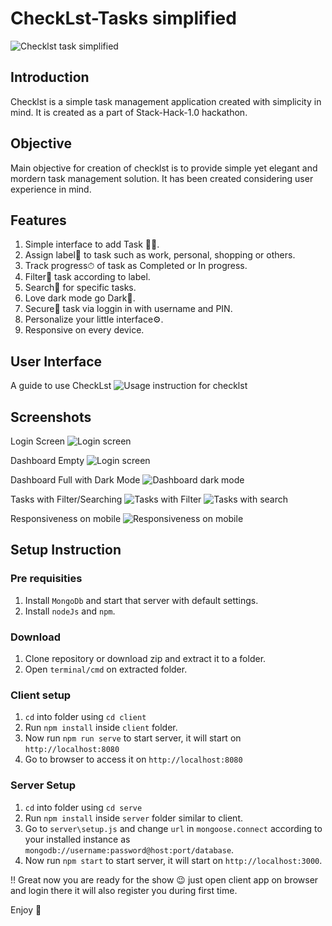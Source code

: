 # CheckLst-Tasks simplified
![Checklst task simplified](./readmeAssets/Logo.png)

## Introduction
Checklst is a simple task management application created with simplicity in mind. It is created as a part of Stack-Hack-1.0 hackathon. 


## Objective 
Main objective for creation of checklst is to provide simple yet elegant and mordern task management solution. It has been created considering user experience in mind.

## Features
1. Simple interface to add Task ✍🏻.
2. Assign label🔖 to task such as work, personal, shopping or others.
3. Track progress⏱ of task as Completed or In progress.
4. Filter🔑 task according to label.
5. Search👀 for specific tasks.
6. Love dark mode go Dark🧡.
7. Secure👩 task via loggin in with username and PIN.
8. Personalize your little interface⚙.
9. Responsive on every device.

## User Interface
A guide to use CheckLst
![Usage instruction for checklst](./readmeAssets/UI-Instruction.png)


## Screenshots
Login Screen
![Login screen](./readmeAssets/Login-SignupScreen.png)

Dashboard Empty
![Login screen](./readmeAssets/Dashboard-Empty.png)

Dashboard Full with Dark Mode
![Dashboard dark mode](./readmeAssets/Dashboard-Fullpng.png)

Tasks with Filter/Searching
![Tasks with Filter](./readmeAssets/Dashboard-Filterpng.png)
![Tasks with search](./readmeAssets/Dashboard-Dark-Mode-Search.png)

Responsiveness on mobile
![Responsiveness on mobile](./readmeAssets/Dashboard-Responsive.png)

## Setup Instruction

### Pre requisities
1. Install `MongoDb` and start that server with default settings.
2. Install `nodeJs` and `npm`.

### Download
1. Clone repository or download zip and extract it to a folder.
2. Open `terminal/cmd` on extracted folder.

### Client setup
1. `cd` into folder using `cd client`
2. Run `npm install` inside `client` folder.
3. Now run `npm run serve` to start server, it will start on `http://localhost:8080`
4. Go to browser to access it on `http://localhost:8080`

### Server Setup
1. `cd` into folder using `cd serve`
2. Run `npm install` inside `server` folder similar to client.
3. Go to `server\setup.js` and change `url` in `mongoose.connect` according to your installed instance as `mongodb://username:password@host:port/database`.
4. Now run `npm start` to start server, it will start on `http://localhost:3000`.

!! Great now you are ready for the show 😉 just open client app on browser and login there it will also register you during first  time.

Enjoy 🍻
 